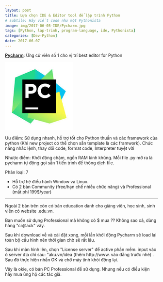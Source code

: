```yaml
---
layout: post
title: Lựa chọn IDE & Editor tool để lập trình Python
# subtile: Hãy viết code như một Pythonista
image: img/2017-06-05-IDE/Pycharm.jpg
tags: [Python, lap-trinh, program-language, ide, Pythonista]
categories: [Dev-Python]
date: 2017-06-07
---
```



**[Pycharm](https://www.jetbrains.com/pycharm/)**: Ứng cử viên số 1 cho vị trí best editor for Python

![Pycharm](/img/2017-06-05-IDE/Pycharm.jpg)

Ưu điểm: Sử dụng nhanh, hỗ trợ tốt cho Python thuần và các framework của python (Khi new project có thể chọn sẵn template là các framwork). Chức năng nhắc lệnh, thay đổi code, format code, Interpreter tuyệt vời

Nhược điểm: Khởi động chậm, ngốn RAM kinh khủng. Mỗi file .py mở ra là pycharm tự động gọi sẵn 1 tiến trình để thông dịch file.

Phân loại: 7
- Hỗ trợ hệ điều hành Window và Linux. 
- Có 2 bản Community (free/hạn chế nhiều chức năng) và Professional (mất phí 199$/year)


----------------
Ngoài 2 bản trên còn có bản education dành cho giảng viên, học sinh, sinh viên có website .edu.vn.

Bạn muốn sử dụng Professional mà không có $ mua ??
Không sao cả, dùng hàng "cr@ack" vây.

Sau khi download về và cài đặt xong, mỗi lần khởi động Pycharm sẽ load lại toàn bộ cấu hình nên thời gian chờ sẽ rất lâu.

Sau khi màn hình lên, chọn "License server" để active phần mềm. input vào ô server địa chỉ sau: "aku.vn/idea (thêm http://www. vào đằng trước nhé) . Sau đó thực hiện nhấn OK và chờ máy tính khỏi động lại. 

Vây là okie, có bản PC Professional để sử dụng.
Nhưng nếu có điều kiện hãy mua ủng hộ các tác giả.

